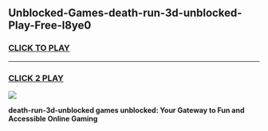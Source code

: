 
## Unblocked-Games-death-run-3d-unblocked-Play-Free-l8ye0
<h3>
<a href="https://premium76.site?title=death-run-3d-unblocked&ref=18A">CLICK TO PLAY</a></h3>
<hr>

<h3>
<a href="https://premium76.site?title=death-run-3d-unblocked&ref=18A">CLICK 2 PLAY</a>
  
</h3>

<a href="https://premium76.site?title=death-run-3d-unblocked&ref=18A"><img src="https://clearcache.store/games.png"></a>


**death-run-3d-unblocked games unblocked: Your Gateway to Fun and Accessible Online Gaming**
